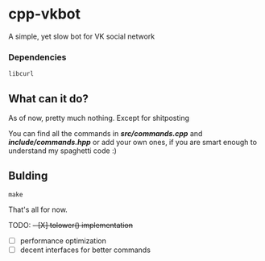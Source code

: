 # cpp-vkbot
A simple, yet slow bot for VK social network

### Dependencies
	libcurl

## What can it do?
As of now, pretty much nothing. Except for shitposting

You can find all the commands in __*src/commands.cpp*__ and __*include/commands.hpp*__ or add your own ones, if you are smart enough to understand my spaghetti code :)

## Bulding
	make
That's all for now.

TODO:
~~- [X] tolower() implementation~~
- [ ] performance optimization
- [ ] decent interfaces for better commands
